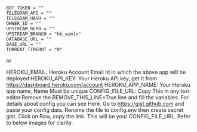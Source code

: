   ```
  BOT_TOKEN = ""
  TELEGRAM_API = ""
  TELEGRAM_HASH = ""
  OWNER_ID = ""
  UPSTREAM_REPO = ""
  UPSTREAM_BRANCH = "hk_wzmlx"
  DATABASE_URL = ""
  BASE_URL = ""
  TORRENT_TIMEOUT = "0"
  ```
or

HEROKU_EMAIL: Heroku Account Email Id in which the above app will be deployed
HEROKU_API_KEY: Your Heroku API key, get it from https://dashboard.heroku.com/account
HEROKU_APP_NAME: Your Heroku app name, Name Must be unique
CONFIG_FILE_URL: Copy This in any text editor.Remove 
the REMOVE_THIS_LINE=True line and fill the variables. 
For details about config you can see Here. 
Go to https://gist.github.com and paste your config data. 
Rename the file to config.env then create secret gist. Click on Raw, copy the link. 
This will be your CONFIG_FILE_URL. Refer to below images for clarity. 
